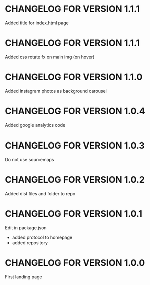 CHANGELOG FOR VERSION 1.1.1
===========================

Added title for index.html page

CHANGELOG FOR VERSION 1.1.1
===========================

Added css rotate fx on main img (on hover)


CHANGELOG FOR VERSION 1.1.0
===========================

Added instagram photos as background carousel


CHANGELOG FOR VERSION 1.0.4
===========================

Added google analytics code


CHANGELOG FOR VERSION 1.0.3
===========================

Do not use sourcemaps

CHANGELOG FOR VERSION 1.0.2
===========================

Added dist files and folder to repo

CHANGELOG FOR VERSION 1.0.1
===========================

Edit in package.json
* added protocol to homepage
* added repository

CHANGELOG FOR VERSION 1.0.0
===========================

First landing page

